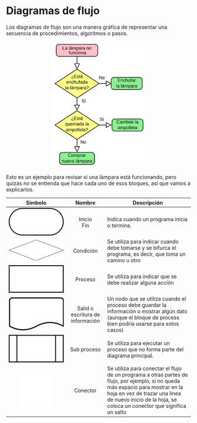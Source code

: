 # Diagramas de flujo

Los diagramas de flujo son una manera gráfica de representar una secuencia de procedimientos, algoritmos o pasos.

<p  style="text-align:center">
    <img src="./images/04-flowChart.png"
        alt="FlowChar"
        style="background-color: white; height: 50%;width:50%">
</p>

Esto es un ejemplo para revisar si una lámpara está funcionando, pero quizás no se entienda que hace cada uno de esos bloques, así que vamos a explicarlos.

|                                                                               Símbolo                                                                               |              Nombre              | Descripción                                                                                                                                                                                                                                |
| :-----------------------------------------------------------------------------------------------------------------------------------------------------------------: | :------------------------------: | ------------------------------------------------------------------------------------------------------------------------------------------------------------------------------------------------------------------------------------------ |
|        <img src="./images/04-Flowchart_Terminal.svg"        alt="FlowChar start/terminal symbol"        style="background-color: ; height: 100%;width:100%">        |         Inicio <br> Fin          | Indica cuando un programa inicia o termina.                                                                                                                                                                                                |
|          <img src="./images/04-Flowchart_Condition.svg"        alt="FlowChar condition symbol"        style="background-color: ; height: 100%;width:100%">          |            Condición             | Se utiliza para indicar cuando debe tomarse y se bifurca el programa, es decir, que toma un camino u otro                                                                                                                                  |
|            <img src="./images/04-Flowchart_Process.svg"        alt="FlowChar process symbol"        style="background-color: ; height: 100%;width:100%">            |             Proceso              | Se utiliza para indicar que se debe realizar alguna acción                                                                                                                                                                                 |
|           <img src="./images/04-Flowchart_Document.svg"        alt="FlowChar document symbol"        style="background-color: ; height: 100%;width:100%">           | Salid o escritura de información | Un nodo que se utiliza cuando el proceso debe guardar la información o mostrar algún dato (aunque el bloque de process bien podría usarse para estos casos)                                                                                |
| <img src="./images/04-Flowchart_Predefined_Process.svg"        alt="FlowChar predefined process symbol"        style="background-color: ; height: 100%;width:100%"> |           Sub proceso            | Se utiliza para ejecutar un proceso que no forma parte del diagrama principal.                                                                                                                                                             |
|           <img src="./images/04-Flowchart_Connector.svg"        alt="FlowChar connector symbol"        style="background-color: ; height: 60%;width:60%">           |             Conector             | Se utiliza para conectar el flujo de un programa a otras partes de flujo, por ejemplo, si no queda más espacio para mostrar en la hoja en vez de trazar una linea de nuevo inicio de la hoja, se coloca un conector que significa un salto |
